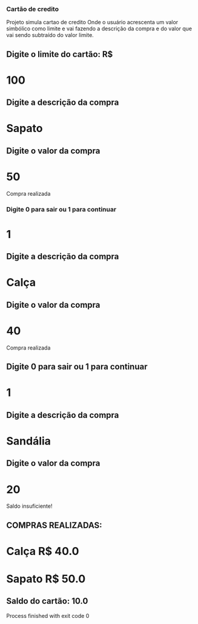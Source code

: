 ### Cartão de credito

Projeto simula cartao de credito Onde o usuário acrescenta um valor simbólico como limite
e vai fazendo a descrição da compra e do valor que vai sendo subtraído do valor 
limite.

## Digite o limite do cartão: R$ 
# 100


## Digite a descrição da compra
# Sapato
## Digite o valor da compra
# 50
Compra realizada


### Digite 0 para sair ou 1 para continuar
# 1


## Digite a descrição da compra
# Calça
## Digite o valor da compra
# 40
Compra realizada


## Digite 0 para sair ou 1 para continuar
# 1


## Digite a descrição da compra
# Sandália
## Digite o valor da compra
# 20
Saldo insuficiente!



## COMPRAS REALIZADAS:
# Calça R$ 40.0
# Sapato R$ 50.0



## Saldo do cartão: 10.0

Process finished with exit code 0
